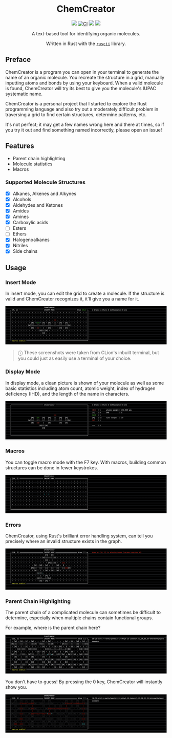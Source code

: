 <div align="center">
<h1>ChemCreator</h1>

<img src="https://img.shields.io/github/v/release/pumken/chemcreator?include_prereleases"></img>
[![CI](https://github.com/pumken/chemcreator/actions/workflows/CI.yml/badge.svg)](https://github.com/pumken/chemcreator/actions/workflows/CI.yml)
<img src="https://img.shields.io/github/last-commit/pumken/chemcreator"></img>
<img src="https://img.shields.io/github/languages/code-size/pumken/chemcreator"></img>

A text-based tool for identifying organic molecules.

Written in Rust with the [`ruscii`](https://github.com/lemunozm/ruscii) library.
</div>

## Preface

ChemCreator is a program you can open in your terminal to generate the name of
an organic molecule. You recreate the structure in a grid, manually inputting
atoms and bonds by using your keyboard. When a valid molecule is found,
ChemCreator will try its best to give you the molecule's IUPAC systematic name.

ChemCreator is a personal project that I started to explore the Rust programming
language and also try out a moderately difficult problem in traversing a grid to
find certain structures, determine patterns, etc.

It's not perfect; it may get a few names wrong here and there at times, so if
you try it out and find something named incorrectly, please open an issue!

## Features

- Parent chain highlighting
- Molecule statistics
- Macros

### Supported Molecule Structures

- [x] Alkanes, Alkenes and Alkynes
- [x] Alcohols
- [x] Aldehydes and Ketones
- [x] Amides
- [x] Amines
- [x] Carboxylic acids
- [ ] Esters
- [ ] Ethers
- [x] Halogenoalkanes
- [x] Nitriles
- [x] Side chains

## Usage

### Insert Mode

In insert mode, you can edit the grid to create a molecule. If the structure is valid and ChemCreator recognizes it,
it'll give you a name for it.

![](res/screenshot-insert.png)

> ⓘ  These screenshots were taken from CLion's inbuilt terminal, but you could just as easily use a terminal of your 
> choice.

### Display Mode

In display mode, a clean picture is shown of your molecule as well as some basic statistics including atom count, atomic
weight, index of hydrogen deficiency (IHD), and the length of the name in characters.

![](res/screenshot-normal.png)

### Macros

You can toggle macro mode with the F7 key. With macros, building common structures can be done in fewer keystrokes.

![](res/record-macro.gif)

### Errors

ChemCreator, using Rust's brilliant error handling system, can tell you precisely where an invalid structure exists in
the graph.

![](res/screenshot-error.png)

### Parent Chain Highlighting

The parent chain of a complicated molecule can sometimes be difficult to determine, especially when multiple chains
contain functional groups.

For example, where is the parent chain here?

![](res/screenshot-complex-alkane.png)

You don't have to guess! By pressing the 0 key, ChemCreator will instantly show you.

![](res/screenshot-complex-alkane-highlighted.png)